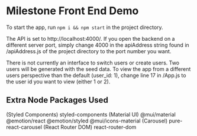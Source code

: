# Milestone Front End Demo

To start the app, run `npm i && npm start` in the project directory.

The API is set to http://localhost:4000/. If you open the backend on a different server port, simply change 4000 in the apiAddress string found in /apiAddress.js of the project directory to the port number you want.

There is not currently an interface to switch users or create users. Two users will be generated with the seed data. To view the app from a different users perspective than the default (user_id: 1), change line 17 in /App.js to the user id you want to view (either 1 or 2).

## Extra Node Packages Used
(Styled Components) styled-components
(Material UI) @mui/material @emotion/react @emotion/styled @mui/icons-material
(Carousel) pure-react-carousel
(React Router DOM) react-router-dom